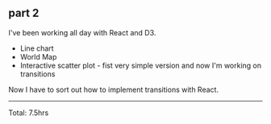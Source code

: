 ## part 2

I've been working all day with React and D3.

* Line chart
* World Map
* Interactive scatter plot - fist very simple version and now I'm working on transitions

Now I have to sort out how to implement transitions with React.
<hr>
Total: 7.5hrs
